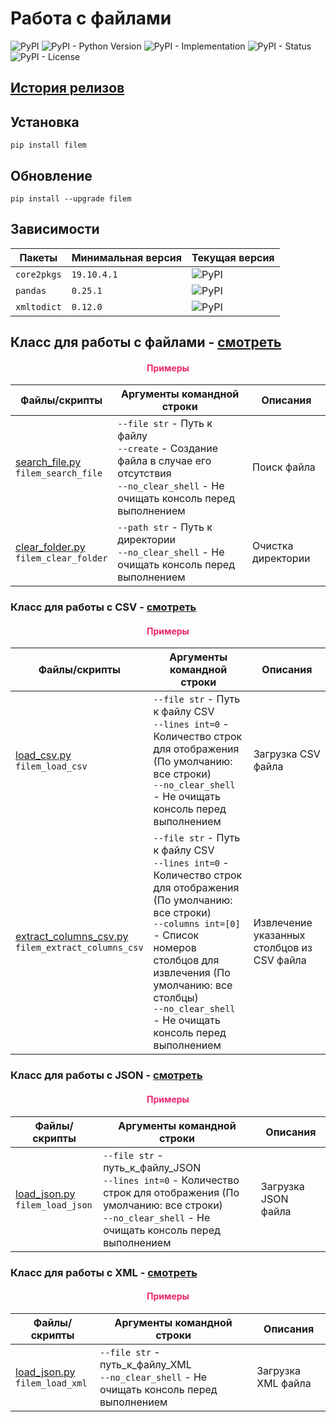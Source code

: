 # Работа с файлами

![PyPI](https://img.shields.io/pypi/v/filem)
![PyPI - Python Version](https://img.shields.io/pypi/pyversions/filem)
![PyPI - Implementation](https://img.shields.io/pypi/implementation/filem)
![PyPI - Status](https://img.shields.io/pypi/status/filem)
![PyPI - License](https://img.shields.io/pypi/l/filem)

## [История релизов](https://github.com/DmitryRyumin/pkgs/blob/master/filem/NOTES.md)

## Установка

```shell script
pip install filem
```

## Обновление

```shell script
pip install --upgrade filem
```

## Зависимости

| Пакеты | Минимальная версия | Текущая версия |
| ------ | ------------------ | -------------- |
`core2pkgs` | `19.10.4.1` | ![PyPI](https://img.shields.io/pypi/v/core2pkgs) | 
`pandas` | `0.25.1` | ![PyPI](https://img.shields.io/pypi/v/pandas) |
`xmltodict` | `0.12.0` | ![PyPI](https://img.shields.io/pypi/v/xmltodict) |

## Класс для работы с файлами - [смотреть](https://github.com/DmitryRyumin/pkgs/blob/master/filem/filem/file_manager.py)

<h4 align="center"><span style="color:#EC256F;">Примеры</span></h4>

| Файлы/скрипты | Аргументы командной строки | Описания |
| ------------- | -------------------------- | -------- |
| [search_file.py](https://github.com/DmitryRyumin/pkgs/blob/master/filem/filem/samples/search_file.py)<br>`filem_search_file` | `--file str` - Путь к файлу<br>`--create` - Создание файла в случае его отсутствия<br>`--no_clear_shell` - Не очищать консоль перед выполнением | Поиск файла |
| [clear_folder.py](https://github.com/DmitryRyumin/pkgs/blob/master/filem/filem/samples/clear_folder.py)<br>`filem_clear_folder` | `--path str` - Путь к директории<br>`--no_clear_shell` - Не очищать консоль перед выполнением | Очистка директории |

### Класс для работы с CSV - [смотреть](https://github.com/DmitryRyumin/pkgs/blob/master/filem/filem/csv.py)

<h4 align="center"><span style="color:#EC256F;">Примеры</span></h4>

| Файлы/скрипты | Аргументы командной строки | Описания |
| ------------- | -------------------------- | -------- |
| [load_csv.py](https://github.com/DmitryRyumin/pkgs/blob/master/filem/filem/samples/load_csv.py)<br>`filem_load_csv` | `--file str` - Путь к файлу CSV<br>`--lines int=0` - Количество строк для отображения (По умолчанию: все строки)<br>`--no_clear_shell` - Не очищать консоль перед выполнением | Загрузка CSV файла |
| [extract_columns_csv.py](https://github.com/DmitryRyumin/pkgs/blob/master/filem/filem/samples/extract_columns_csv.py)<br>`filem_extract_columns_csv` | `--file str` - Путь к файлу CSV<br>`--lines int=0` - Количество строк для отображения (По умолчанию: все строки)<br>`--columns int=[0]` - Список номеров столбцов для извлечения (По умолчанию: все столбцы)<br>`--no_clear_shell` - Не очищать консоль перед выполнением | Извлечение указанных столбцов из CSV файла |

### Класс для работы с JSON - [смотреть](https://github.com/DmitryRyumin/pkgs/blob/master/filem/filem/json.py)

<h4 align="center"><span style="color:#EC256F;">Примеры</span></h4>

| Файлы/скрипты | Аргументы командной строки | Описания |
| ------------- | -------------------------- | -------- |
| [load_json.py](https://github.com/DmitryRyumin/pkgs/blob/master/filem/filem/samples/load_json.py)<br>`filem_load_json` | `--file str` - путь_к_файлу_JSON<br>`--lines int=0` - Количество строк для отображения (По умолчанию: все строки)<br>`--no_clear_shell` - Не очищать консоль перед выполнением | Загрузка JSON файла |

### Класс для работы с XML - [смотреть](https://github.com/DmitryRyumin/pkgs/blob/master/filem/filem/xml.py)

<h4 align="center"><span style="color:#EC256F;">Примеры</span></h4>

| Файлы/скрипты | Аргументы командной строки | Описания |
| ------------- | -------------------------- | -------- |
| [load_json.py](https://github.com/DmitryRyumin/pkgs/blob/master/filem/filem/samples/load_xml.py)<br>`filem_load_xml` | `--file str` - путь_к_файлу_XML<br>`--no_clear_shell` - Не очищать консоль перед выполнением | Загрузка XML файла |